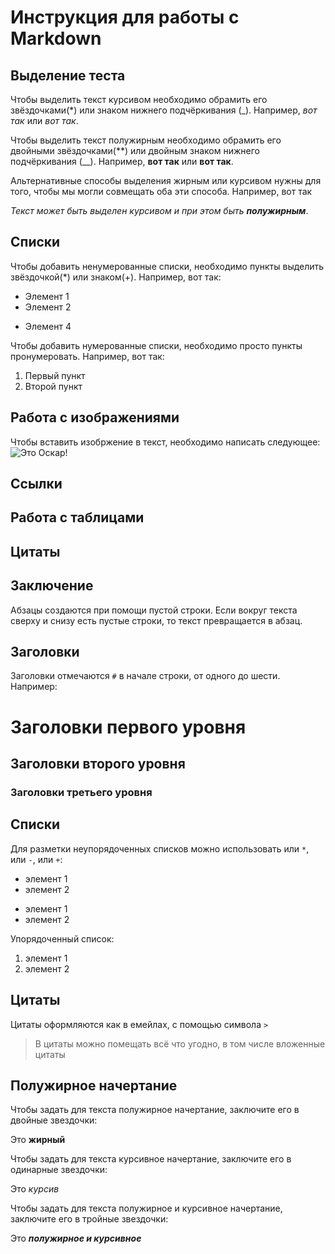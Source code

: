 # Инструкция для работы с Markdown
## Выделение теста
Чтобы выделить текст курсивом необходимо обрамить его звёздочками(*) или знаком нижнего подчёркивания (_). Например, *вот так* или _вот так_.

Чтобы выделить текст полужирным необходимо обрамить его двойными звёздочками(**) или двойным знаком нижнего подчёркивания (__). Например, **вот так** или __вот так__.

Альтернативные способы выделения жирным или курсивом нужны для того, чтобы мы могли совмещать оба эти способа. Например, вот так

_Текст может быть выделен курсивом и при этом быть **полужирным**_.

## Списки 

Чтобы добавить ненумерованные списки, необходимо пункты выделить звёздочкой(*) или знаком(+). Например, вот так:
* Элемент 1
* Элемент 2
+ Элемент 4

Чтобы добавить нумерованные списки, необходимо просто пункты пронумеровать. Например, вот так:

1. Первый пункт
2. Второй пункт


## Работа с изображениями

Чтобы вставить изобржение в текст, необходимо написать следующее:
![Это Оскар!](Oscar.JPG)

## Ссылки

## Работа с таблицами

## Цитаты



## Заключение


Абзацы создаются при помощи пустой строки. Если вокруг текста сверху и снизу есть пустые строки, то текст превращается в абзац.
## Заголовки

Заголовки отмечаются `#` в начале строки, от одного до шести. Например:

# Заголовки первого уровня #
## Заголовки второго уровня ##
### Заголовки третьего уровня ###

## Списки
Для разметки неупорядоченных списков можно использовать или `*`, или `-`, или `+`:
* элемент 1
* элемент 2

- элемент 1
- элемент 2

Упорядоченный список:

1. элемент 1
2. элемент 2

## Цитаты
Цитаты оформляются как в емейлах, с помощью символа `>`
> В цитаты можно помещать всё что угодно, в том числе вложенные цитаты

## Полужирное начертание
Чтобы задать для текста полужирное начертание, заключите его в двойные звездочки:

Это **жирный**

Чтобы задать для текста курсивное начертание, заключите его в одинарные звездочки:

Это *курсив*

Чтобы задать для текста полужирное и курсивное начертание, заключите его в тройные звездочки:

Это ***полужирное и курсивное***


